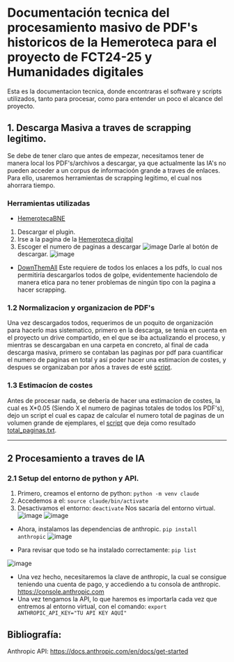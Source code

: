 # Documentación tecnica del procesamiento masivo de PDF's historicos de la Hemeroteca para el proyecto de FCT24-25 y Humanidades digitales

Esta es la documentacion tecnica, donde encontraras el software y scripts utilizados, tanto para procesar, como para entender un poco el alcance del proyecto.

## 1. Descarga Masiva a traves de scrapping legitimo.

Se debe de tener claro que antes de empezar, necesitamos tener de manera local los PDF's/archivos a descargar, ya que actualmente las IA's no pueden acceder a un corpus de informacioón grande a traves de enlaces.
Para ello, usaremos herramientas de scrapping legitimo, el cual nos ahorrara tiempo.

### Herramientas utilizadas
- [HemerotecaBNE](https://github.com/Rafav/HemerotecaBNE)
1. Descargar el plugin.
2. Irse a la pagina de la [Hemeroteca digital](https://hemerotecadigital.bne.es/hd/es/results?parent=674a2e4f-97ed-463c-af7b-072ceb37a1b7&t=date-asc&s=520)
3. Escoger el numero de paginas a descargar
![image](https://github.com/user-attachments/assets/20858eda-9e26-4be2-a59c-87002d7330ba)
Darle al botón de descargar.
![image](https://github.com/user-attachments/assets/2e54eeec-25aa-46e2-abb1-1969103895d6)
- [DownThemAll](https://about.downthemall.org/4.0/)
Este requiere de todos los enlaces a los pdfs, lo cual nos permitiría descargarlos todos de golpe, evidentemente haciendolo de manera etica para no tener problemas de ningún tipo con
la pagina a hacer scrapping.

### 1.2 Normalizacion y organizacion de PDF's
Una vez descargados todos, requerimos de un poquito de organización para hacerlo mas sistematico, primero en la descarga, se tenía en cuenta en el proyecto un drive compartido, en el que se iba actualizando el proceso, y mientras se descargaban en una carpeta en concreto, al final de cada descarga masiva, primero se contaban las paginas por pdf para cuantificar el numero de paginas en total y así poder hacer una estimacíon de costes, y despues se organizaban por años a traves de esté [script](/sw/organizadoraños.sh).

### 1.3 Estimacíon de costes
Antes de procesar nada, se debería de hacer una estimacíon de costes, la cual es X*0.05 (Siendo X el numero de paginas totales de todos los PDF's), dejo un script el cual es capaz de calcular el numero total de paginas de un volumen grande de ejemplares, el [script](/sw/contar.sh) que deja como resultado [total_paginas.txt](/sw/total_paginas.txt).

---

## 2 Procesamiento a traves de IA
### 2.1 Setup del entorno de python y API.

1. Primero, creamos el entorno de python:
`python -m venv claude`
2. Accedemos a el:
`source claude/bin/activate`
3. Desactivamos el entorno: 
`deactivate`
Nos sacaría del entorno virtual.
![image](https://github.com/user-attachments/assets/f505dfdf-a110-443d-b207-637d193872d9)
![image](https://github.com/user-attachments/assets/6b0a6fe1-ad4a-42ba-b3bf-e14c3eeb18ca)

- Ahora, instalamos las dependencias de anthropic.
`pip install anthropic`
![image](https://github.com/user-attachments/assets/5c03760a-a0be-4a91-aec5-95d3c3f7fdc4)

- Para revisar que todo se ha instalado correctamente:
`pip list`

![image](https://github.com/user-attachments/assets/d72f672f-e2a1-44a1-9bcc-9a728ce39857)

- Una vez hecho, necesitaremos la clave de anthropic, la cual se consigue teniendo una cuenta de pago, y accediendo a tu consola de anthropic.
https://console.anthropic.com
- Una vez tengamos la API, lo que haremos es importarla cada vez que entremos al entorno virtual, con el comando:
`export ANTHROPIC_API_KEY="TU API KEY AQUÍ"`






## Bibliografía:
Anthropic API: https://docs.anthropic.com/en/docs/get-started
